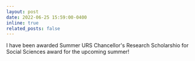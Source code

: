 ```yaml
---
layout: post
date: 2022-06-25 15:59:00-0400
inline: true
related_posts: false
---
```


I have been awarded Summer URS Chancellor's Research Scholarshio for Social Sciences award for the upcoming summer!
